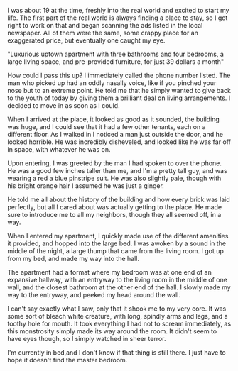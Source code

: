 I was about 19 at the time, freshly into the real world and excited to start my life. The first part of the real world is always finding a place to stay, so I got right to work on that and began scanning the ads listed in the local newspaper. All of them were the same, some crappy place for an exaggerated price, but eventually one caught my eye.

"Luxurious uptown apartment with three bathrooms and four bedrooms, a large living space, and pre-provided furniture, for just 39 dollars a month"

How could I pass this up? I immediately called the phone number listed. The man who picked up had an oddly nasally voice, like if you pinched your nose but to an extreme point. He told me that he simply wanted to give back to the youth of today by giving them a brilliant deal on living arrangements. I decided to move in as soon as I could.

When I arrived at the place, it looked as good as it sounded, the building was huge, and I could see that it had a few other tenants, each on a different floor. As I walked in I noticed a man just outside the door, and he looked horrible. He was incredibly disheveled, and looked like he was far off in space, with whatever he was on.

Upon entering, I was greeted by the man I had spoken to over the phone. He was a good few inches taller than me, and I'm a pretty tall guy, and was wearing a red a blue pinstripe suit. He was also slightly pale, though with his bright orange hair I assumed he was just a ginger.

He told me all about the history of the building and how every brick was laid perfectly, but all I cared about was actually getting to the place. He made sure to introduce me to all my neighbors, though they all seemed off, in a way.

When I entered my apartment, I quickly made use of the different amenities it provided, and hopped into the large bed. I was awoken by a sound in the middle of the night, a large thump that came from the living room. I got up from my bed, and made my way into the hall.

The apartment had a format where my bedroom was at one end of an expansive hallway, with an entryway to the living room in the middle of one wall, and the closest bathroom at the other end of the hall. I slowly made my way to the entryway, and peeked my head around the wall.

I can't say exactly what I saw, only that it shook me to my very core. It was some sort of bleach white creature, with long, spindly arms and legs, and a toothy hole for mouth. It took everything I had not to scream immediately, as this monstrosity simply made its way around the room. It didn't seem to have eyes though, so I simply watched in sheer terror.

I'm currently in bed,and I don't know if that thing is still there. I just have to hope it doesn't find the master bedroom.
